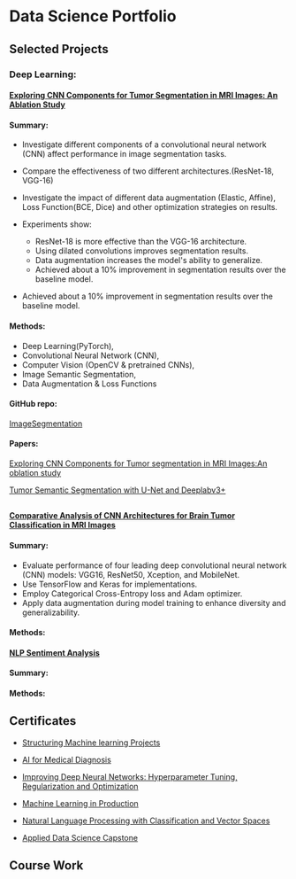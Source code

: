 

# Data Science Portfolio

## Selected Projects

### Deep Learning:

#### [Exploring CNN Components for Tumor Segmentation in MRI Images: An Ablation Study](https://github.com/87tana/Image-Semantic-Segmentation)  

#### Summary:

* Investigate different components of a convolutional neural network (CNN) affect performance in image segmentation tasks.
* Compare the effectiveness of two different architectures.(ResNet-18, VGG-16)
* Investigate the impact of different data augmentation (Elastic, Affine), Loss Function(BCE, Dice) and other optimization strategies on results.
* Experiments show:
  * ResNet-18 is more effective than the VGG-16 architecture.
  * Using dilated convolutions improves segmentation results.
  * Data augmentation increases the model's ability to generalize.
  * Achieved about a 10% improvement in segmentation results over the baseline model.


* Achieved about a 10% improvement in segmentation results over the baseline model.

#### Methods: 

* Deep Learning(PyTorch),
* Convolutional Neural Network (CNN),
* Computer Vision (OpenCV & pretrained CNNs),
* Image Semantic Segmentation,
* Data Augmentation & Loss Functions


#### GitHub repo:
[ImageSegmentation](https://github.com/87tana/Image-Semantic-Segmentation)

#### Papers:

[Exploring CNN Components for Tumor segmentation in MRI Images:An oblation study](https://medium.com/@t.mostafid/exploring-cnn-components-for-tumor-segmentation-in-mri-images-an-ablation-study-d79cdfd25083)


[Tumor Semantic Segmentation with U-Net and Deeplabv3+](https://medium.com/@t.mostafid/tumor-segmentation-with-u-net-and-deeplabv3-a-review-048e10001fb2)



## 

#### [Comparative Analysis of CNN Architectures for Brain Tumor Classification in MRI Images](https://github.com/87tana/Brain_Tumor_Classification_Network_Comparison)

#### Summary:

- Evaluate performance of four leading deep convolutional neural network (CNN) models: VGG16, ResNet50, Xception, and MobileNet.
- Use TensorFlow and Keras for implementations.
- Employ Categorical Cross-Entropy loss and Adam optimizer.
- Apply data augmentation during model training to enhance diversity and generalizability.


#### Methods:

#### [NLP Sentiment Analysis](https://github.com/87tana/NLP_SentimentAnalysis)

#### Summary:

#### Methods:


## 

## Certificates

* [Structuring Machine learning Projects](https://www.coursera.org/account/accomplishments/certificate/APMCX7NE3GDJ)

* [AI for Medical Diagnosis](https://www.coursera.org/account/accomplishments/certificate/QLQRBNSTQX7U)

* [Improving Deep Neural Networks: Hyperparameter Tuning, Regularization and Optimization](https://www.coursera.org/account/accomplishments/certificate/SKKXGQQMME6T)

* [Machine Learning in Production](https://www.coursera.org/account/accomplishments/certificate/XUXHPNLSXX8K)

* [Natural Language Processing with Classification and Vector Spaces](https://www.coursera.org/account/accomplishments/certificate/RU39832HDL66)

* [Applied Data Science Capstone](https://www.coursera.org/account/accomplishments/certificate/M97T9MNB6KEY)
  



## Course Work
